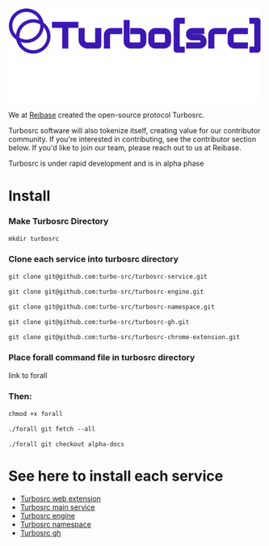 <p align="leftr">
  <a href="https://turbosrc.org#gh-light-mode-only">
    <img src="images/turbosrc-light-big.png" width="500px" alt="TurboSrc logo"/>
  </a>
  <a href="https://turbosrc.org#gh-dark-mode-only">
    <img src="images/turbosrc-dark-big.png" width="500px" alt="TurboSrc logo"/>
  </a>
</p>

We at [Reibase](https://reibase.rs) created the open-source protocol Turbosrc.

Turbosrc software will also tokenize itself, creating value for our contributor community. If you're interested in contributing, see the contributor section below. If you'd like to join our team, please reach out to us at Reibase.

Turbosrc is under rapid development and is in alpha phase

# Install

### Make Turbosrc Directory
```
mkdir turbosrc
```

### Clone each service into turbosrc directory
```
git clone git@github.com:turbo-src/turbosrc-service.git
```
```
git clone git@github.com:turbo-src/turbosrc-engine.git
```
```
git clone git@github.com:turbo-src/turbosrc-namespace.git
```
```
git clone git@github.com:turbo-src/turbosrc-gh.git
```
```
git clone git@github.com:turbo-src/turbosrc-chrome-extension.git
```

### Place forall command file in turbosrc directory
link to forall

### Then:
```
chmod +x forall
```
```
./forall git fetch --all
```
```
./forall git checkout alpha-docs
```

# See here to install each service

* [Turbosrc web extension](https://github.com/turbo-src/extension/tree/alpha-devOps)
* [Turbosrc main service](https://github.com/turbo-src/turbosrc-service/tree/alpha-devOps)
* [Turbosrc engine](https://github.com/turbo-src/turbosrc-reibase-engine/tree/alpha-devOps)
* [Turbosrc namespace](https://github.com/turbo-src/turbosrc-reibase-namespace/tree/alpha-devOps)
* [Turbosrc gh](https://github.com/turbo-src/turbosrc-reibase-gh/tree/alpha-devOps)



